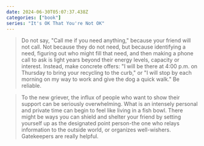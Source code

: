 ```yaml
---
date: 2024-06-30T05:07:37.438Z
categories: ["book"]
series: "It's OK That You're Not OK"
---
```

> Do not say, "Call me if you need anything," because your friend will not call. Not because they do not need, but because identifying a need, figuring out who might fill that need, and then making a phone call to ask is light years beyond their energy levels, capacity or interest. Instead, make concrete offers: "I will be there at 4:00 p.m. on Thursday to bring your recycling to the curb," or "I will stop by each morning on my way to work and give the dog a quick walk." Be reliable.

> To the new griever, the influx of people who want to show their support can be seriously overwhelming. What is an intensely personal and private time can begin to feel like living in a fish bowl. There might be ways you can shield and shelter your friend by setting yourself up as the designated point person-the one who relays information to the outside world, or organizes well-wishers. Gatekeepers are really helpful.
